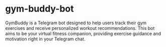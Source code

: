 # gym-buddy-bot
GymBuddy is a Telegram bot designed to help users track their gym exercises and receive personalized workout recommendations. This bot aims to be your virtual fitness companion, providing exercise guidance and motivation right in your Telegram chat.
